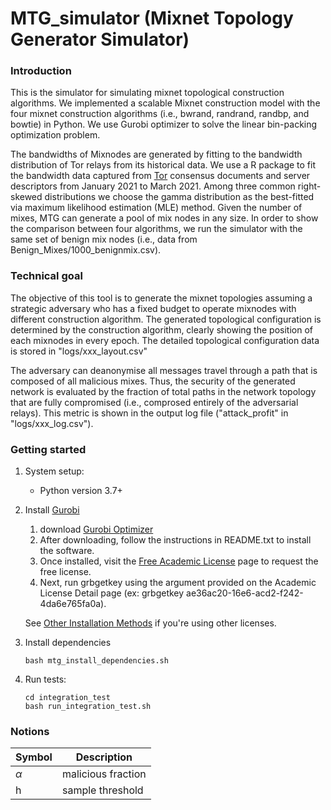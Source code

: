 # MTG_simulator (Mixnet Topology Generator Simulator)

### Introduction
This is the simulator for simulating mixnet topological construction algorithms.
We implemented a scalable Mixnet construction model with the four mixnet construction 
algorithms (i.e., bwrand, randrand, randbp, and bowtie) in Python. We use Gurobi 
optimizer to solve the linear bin-packing 
optimization problem.

The bandwidths of Mixnodes are generated by fitting to the bandwidth distribution of 
Tor relays from its historical data. We use a R package 
to fit the 
bandwidth data captured from [Tor](https://metrics.torproject.org/rs.html#search) consensus documents and server descriptors 
from January 2021 to March 2021.
Among three common right-skewed distributions
we choose the gamma distribution as the best-fitted via maximum 
likelihood estimation (MLE) method. Given the number of mixes, MTG can generate a pool of mix nodes in any size. In order to show the comparison between four algorithms, we run the simulator with the same set of benign mix nodes (i.e., data from Benign_Mixes/1000_benignmix.csv).

### Technical goal
The objective of this tool is to generate the mixnet topologies assuming a strategic adversary who has a fixed budget to operate mixnodes with different construction algorithm. The generated topological configuration is determined by the construction algorithm, clearly showing the position of each mixnodes in every epoch. The detailed topological configuration data is stored in "logs/xxx_layout.csv"

The adversary can deanonymise all messages travel through a path that is composed of all malicious mixes. Thus, the security of the generated network is evaluated by the fraction of total paths in the network topology that are fully compromised (i.e., comprosed entirely of the adversarial relays). This metric is shown in the output log file ("attack_profit" in "logs/xxx_log.csv").


### Getting started

1. System setup:
    - Python version 3.7+
2. Install [Gurobi](https://www.gurobi.com/academia/academic-program-and-licenses/)
    1. download [Gurobi Optimizer](https://www.gurobi.com/downloads/)
    2. After downloading, follow the instructions in README.txt to install the software.
    3. Once installed, visit the [Free Academic License](https://www.gurobi.com/downloads/end-user-license-agreement-academic/) page to request the free license.
    4. Next, run grbgetkey using the argument provided on the Academic License Detail page (ex: grbgetkey ae36ac20-16e6-acd2-f242-4da6e765fa0a). 
   
   See [Other Installation Methods](https://www.gurobi.com/academia/academic-program-and-licenses/) if
    you're using other licenses.
   
   <!-- python -m pip install gurobipy -->
3. Install dependencies
    ```
    bash mtg_install_dependencies.sh
    ```
4. Run tests:
    ```
    cd integration_test
    bash run_integration_test.sh
    ```
<!-- To run this simulator, please follow the following steps:
- Install python3
- Install [Gurobi](https://www.gurobi.com/products/gurobi-optimizer/)
- Change parameters in run_simulation.sh to approriate values
- Run ./run_simulation.sh in the terminal -->

### Notions
| Symbol      | Description |
| ----------- | ----------- |
| $\alpha$    | malicious fraction|
| h           | sample threshold        |
